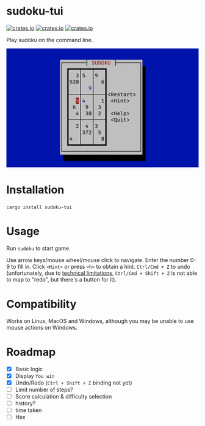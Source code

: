 # sudoku-tui

[![crates.io](https://img.shields.io/crates/d/sudoku-tui.svg)](https://crates.io/crates/sudoku-tui)
[![crates.io](https://img.shields.io/crates/v/sudoku-tui.svg)](https://crates.io/crates/sudoku-tui)
[![crates.io](https://img.shields.io/crates/l/sudoku-tui.svg)](https://crates.io/crates/sudoku-tui)

Play sudoku on the command line.

![example.png](https://github.com/TianyiShi2001/sudoku-tui/raw/main/img/example.png)

# Installation

`cargo install sudoku-tui`

# Usage

Run `sudoku` to start game.

Use arrow keys/mouse wheel/mouse click to navigate. Enter the number 0-9 to fill in. Click `<Hint>` or press `<h>` to obtain a hint. `Ctrl/Cmd + Z` to undo (unfortunately, due to [technical limitations](https://github.com/gyscos/cursive/issues/516), `Ctrl/Cmd + Shift + Z` is not able to map to "redo", but there's a button for it).

# Compatibility

Works on Linux, MacOS and Windows, although you may be unable to use mouse actions on Windows.

# Roadmap

- [X] Basic logic
- [X] Display `You win`
- [X] Undo/Redo (`Ctrl + Shift + Z` binding not yet)
- [ ] Limit number of steps?
- [ ] Score calculation & difficulty selection
- [ ] history?
- [ ] time taken
- [ ] Hex
